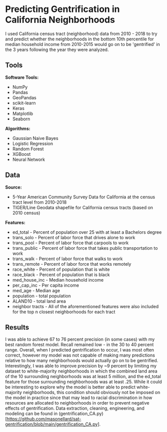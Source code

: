 # Predicting Gentrification in California Neighborhoods

I used California census tract (neighborhood) data from 2010 - 2018 to try and predict whether the neighborhoods in the bottom 10th percentile for median household income from 2010-2015 would go on to be 'gentrified' in the 3 years following the year they were analyzed.

## Tools

**Software Tools:**
* NumPy
* Pandas
* GeoPandas
* scikit-learn
* Keras
* Matplotlib
* Seaborn

**Algorithms:**
* Gaussian Naive Bayes
* Logistic Regression
* Random Forest
* XGBoost
* Neural Network

## Data

**Source:**
* 5-Year American Community Survey Data for California at the census tract level from 2010-2018
* TIGER/Line Geodata shapefile for California census tracts (based on 2010 census)

**Features:**
* ed_total - Percent of population over 25 with at least a Bachelors degree
* trans_solo - Percent of labor force that drives alone to work
* trans_pool - Percent of labor force that carpools to work
* trans_public - Percent of labor force that takes public transportation to work
* trans_walk - Percent of labor force that walks to work
* trans_remote - Percent of labor force that works remotely
* race_white - Percent of population that is white
* race_black - Percent of population that is black
* med_house_inc - Median household income
* per_cap_inc - Per capita income
* med_age - Median age
* population - total population
* ALAND10 - total land area
* neighbor tracts - All of the aforementioned features were also included for the top n closest neighborhoods for each tract

## Results

I was able to achieve 67 to 76 percent precision (in some cases) with my best random forest model. Recall remained low - in the 30 to 40 percent range. Overall, when I predicted gentrification to occur, I was most often correct, however my model was not capable of making many predictions relative to how many neighborhoods would actually go on to be gentrified. Interestingly, I was able to improve precision by ~9 percent by limiting my dataset to white-majority neighborhoods in which the combined land area of the 10 surrounding neighborhoods was at least 5 million, and the ed_total feature for those surrounding neighborhoods was at least .25. While it could be interesting to explore why the model is better able to predict white-majority neighborhoods, this condition should obviously not be imposed on the model in practice since that may lead to racial discrimination in how resources are allocated to neighborhoods in order to prevent negative effects of gentrification. Data extraction, cleaning, engineering, and modeling can be found in (gentrification_CA.py)[https://github.com/masonellard/sat-gentrification/blob/main/gentrification_CA.py].
